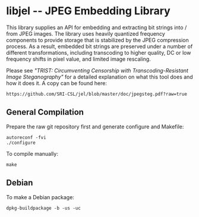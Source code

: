 libjel -- JPEG Embedding Library
==========

This library supplies an API for embedding and extracting bit strings
into / from JPEG images.  The library uses heavily quantized frequency
components to provide storage that is stabilized by the JPEG
compression process.  As a result, embedded bit strings are preserved
under a number of different transformations, including transcoding to
higher quality, DC or low frequency shifts in pixel value, and limited
image rescaling.

Please see *"TRIST: Circumventing Censorship with
Transcoding-Resistant Image Steganography"*
for a detailed explanation on what this tool does and how it does it.
A copy can be found here: 
```
https://github.com/SRI-CSL/jel/blob/master/doc/jpegsteg.pdf?raw=true
```

General Compilation
-------------------


Prepare the raw git repository first and generate configure and Makefile:
```
autoreconf -fvi
./configure
```

To compile manually:
```
make
```

Debian
------

To make a Debian package:
```
dpkg-buildpackage -b -us -uc
```

